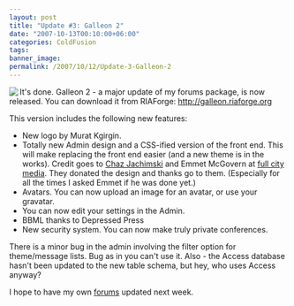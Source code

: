 ```yaml
---
layout: post
title: "Update #3: Galleon 2"
date: "2007-10-13T00:10:00+06:00"
categories: ColdFusion 
tags: 
banner_image: 
permalink: /2007/10/12/Update-3-Galleon-2
---
```


<p><img src="https://static.raymondcamden.com/images/glogo.png" align="left"></p>

It's done. Galleon 2 - a major update of my forums package, is now released. You can download it from RIAForge: <a href="http://galleon.riaforge.org">http://galleon.riaforge.org</a>

This version includes the following new features:

<ul>
<li>New logo by Murat Kgirgin.
<li>Totally new Admin design and a CSS-ified version of the front end. This will make replacing the front end easier (and a new theme is in the works). Credit goes to <a href="http://www.chazjachimski.com">Chaz Jachimski</a> and Emmet McGovern at <a href="http://www.fullcitymedia.com">full city media</a>. They donated the design and thanks go to them. (Especially for all the times I asked Emmet if he was done yet.)
<li>Avatars. You can now upload an image for an avatar, or use your gravatar.
<li>You can now edit your settings in the Admin.
<li>BBML thanks to Depressed Press
<li>New security system. You can now make truly private conferences. 
</ul>

There is a minor bug in the admin involving the filter option for theme/message lists. Bug as in you can't use it. Also - the Access database hasn't been updated to the new table schema, but hey, who uses Access anyway?

I hope to have my own <a href="http://www.coldfusionjedi.com/forums">forums</a> updated next week.